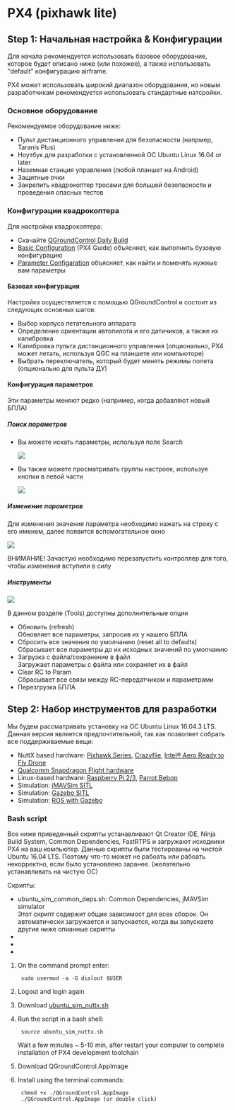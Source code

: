# PX4 (pixhawk lite)

## Step 1: Начальная настройка & Конфигурации
Для начала рекомендуется использовать базовое оборудование, которое будет описано ниже (или похожее), а также использовать "default" конфигурацию airframe.

PX4 может использовать широкий диапазон оборудования, но новым разработчикам рекомендуется использовать стандартные натсройки.

### Основное оборудование

Рекомендуемое оборудование ниже:
+ Пульт дистанционного управления для безопасности (напрмер, Taranis Plus)
+ Ноутбук для разработки с установленной ОС Ubuntu Linux 16.04 or later
+ Наземная станция управления (любой планшет на Android)
+ Защитные очки
+ Закрепить квадрокоптер тросами для большей безопасности и проведения опасных тестов

### Конфигурации квадрокоптера

Для настройки квадрокоптера:
+ Скачайте [QGroundControl Daily Build](https://docs.qgroundcontrol.com/en/releases/daily_builds.html)
+ [Basic Configuration](https://docs.px4.io/en/config/) (PX4 Guide) объясняет, как выполнить бузовую конфигурацию
+ [Parameter Configaration](https://docs.px4.io/en/advanced_config/parameters.html) объясняет, как найти и поменять нужные вам параметры

#### Базовая конфигурация

Настройка осуществляется с помощью QGroundControl и состоит из следующих основных шагов:
+ Выбор корпуса летательного аппарата
+ Определение ориентации автопилота и его датичиков, а также их калибровка
+ Калибровка пульта дистанционного управления (опционально, PX4 может летать, используя QGC на планшете или компьюторе)
+ Выбрать переключатель, который будет менять режимы полета (опционально для пульта ДУ)

#### Конфигурация параметров

Эти параметры меняют редко (например, когда добавляют новый БПЛА)

##### Поиск параметров

+ Вы можете искать параметры, используя поле Search

  ![](http://docs.px4.io/images/qgc/setup/parameters_search.jpg "")
+ Вы также можете просматривать группы настроек, используя кнопки в левой части

  ![](https://docs.px4.io/images/qgc/setup/parameters_px4.jpg "")
  
##### Изменение параметров

Для изменения значения параметра необходимо нажать на строку с его именем, далее появится вспомогательное окно

![](https://docs.px4.io/images/qgc/setup/parameters_changing.png "")

ВНИМАНИЕ! Зачастую необходимо перезапустить контроллер для того, чтобы изменения вступили в силу

##### Инструменты

![](https://docs.px4.io/images/qgc/setup/parameters_tools_menu.png "")

В данном разделе (Tools) доступны дополнительные опции
+ Обновить (refresh)  
  Обновляет все параметры, запросив их у нашего БПЛА
+ Сбросить все значения по умолчанию (reset all to defaults)  
  Сбрасывает все параметры до их исходных значений по умолчанию
+ Загрузка с файла/сохранение в файл  
  Загружает параметры с файла или сохраняет их в файл
+ Clear RC to Param  
  Сбрасывает все связи между RC-передатчиком и параметрами
+ Перезгрузка БПЛА

## Step 2: Набор инструментов для разработки

Мы будем рассматривать установку на ОС Ubuntu Linux 16.04.3 LTS. Данная версия является предпочтительной, так как позволяет собрать все поддерживаемые вещи:
+ NuttX based hardware: [Pixhawk Series](https://docs.px4.io/en/flight_controller/pixhawk_series.html), [Crazyflie](https://docs.px4.io/en/flight_controller/crazyflie2.html), [Intel® Aero Ready to Fly Drone](https://docs.px4.io/en/flight_controller/intel_aero.html)
+ [Qualcomm Snapdragon Flight hardware](https://docs.px4.io/en/flight_controller/snapdragon_flight.html)
+ Linux-based hardware: [Raspberry Pi 2/3](https://docs.px4.io/en/flight_controller/raspberry_pi_navio2.html), [Parrot Bebop](https://docs.px4.io/en/flight_controller/bebop.html)
+ Simulation: [jMAVSim SITL](https://dev.px4.io/en/simulation/jmavsim.html)
+ Simulation: [Gazebo SITL](https://dev.px4.io/en/simulation/gazebo.html)
+ Simulation: [ROS with Gazebo](https://dev.px4.io/en/simulation/ros_interface.html)

### Bash script

Все ниже приведенный скрипты устанавливают Qt Creator IDE, Ninja Build System, Common Dependencies, FastRTPS и загружают исходники PX4 на ваш компьютер. Данные скрипты были тестированы на чистой Ubuntu 16.04 LTS. Поэтому что-то может не рабоать или рабоать некорректно, если было установлено заранее. (желательно устанавливать на чистую ОС)

Скрипты:
+ ubuntu_sim_common_deps.sh: Common Dependencies, jMAVSim simulator  
        Этот скрипт содержит общие зависимост для всех сборок. Он автоматически загружается и запускается, когда вы запускаете другие ниже опианные скрипты
+ 
+
+

1. On the command prompt enter:

        sudo usermod -a -G dialout $USER
2. Logout and login again

3. Download [ubuntu_sim_nuttx.sh](https://github.com/Zenkin/pixhawk/blob/master/ubuntu_sim_nuttx.sh)

4. Run the script in a bash shell:

        source ubuntu_sim_nuttx.sh
    Wait a few minutes ~ 5-10 min, after restart your computer to complete installation of PX4 development toolchain

5. Download QGroundControl.AppImage

6. Install using the terminal commands:

        chmod +x ./QGroundControl.AppImage
        ./QGroundControl.AppImage (or double click)
